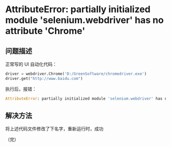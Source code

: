 # AttributeError: partially initialized module 'selenium.webdriver' has no attribute 'Chrome'

## 问题描述

正常写的 UI 自动化代码：
```python
driver = webdriver.Chrome('D:/GreenSoftware/chromedriver.exe')
driver.get("http://www.baidu.com")
```
执行后，报错：
```python
AttributeError: partially initialized module 'selenium.webdriver' has no attribute 'Chrome'
```
## 解决方法

将上述代码文件修改了下名字，重新运行时，成功

（完）

